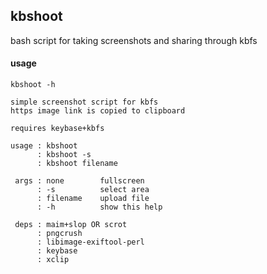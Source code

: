 ## kbshoot

bash script for taking screenshots and sharing through kbfs

#### usage

`kbshoot -h`

```
simple screenshot script for kbfs
https image link is copied to clipboard

requires keybase+kbfs

usage : kbshoot
      : kbshoot -s
      : kbshoot filename

 args : none        fullscreen
      : -s          select area
      : filename    upload file
      : -h          show this help

 deps : maim+slop OR scrot
      : pngcrush
      : libimage-exiftool-perl
      : keybase
      : xclip
```